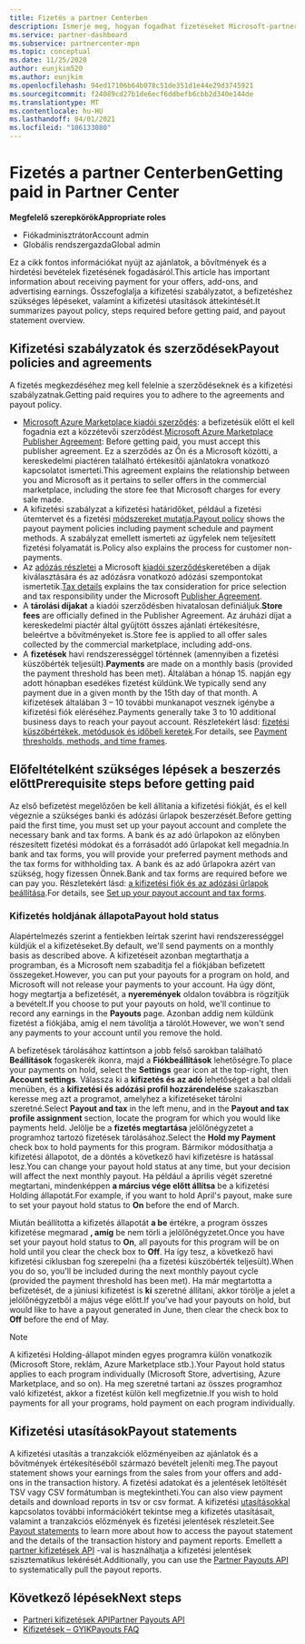 ```yaml
---
title: Fizetés a partner Centerben
description: Ismerje meg, hogyan fogadhat fizetéseket Microsoft-partnerként, például kereskedelmi Piactéri ajánlatokon, ösztönző programokon és a Cloud Solution Provider programon keresztül. Magában foglalja a kifizetési szabályzatot, a kifizetés megtartásának állapotát és a kifizetési utasításokat.
ms.service: partner-dashboard
ms.subservice: partnercenter-mpn
ms.topic: conceptual
ms.date: 11/25/2020
author: eunjkim520
ms.author: eunjkim
ms.openlocfilehash: 94ed17106b64b078c51de351d1e44e29d3745921
ms.sourcegitcommit: f24089cd27b1de6ecf6ddbefb6cbb2d340e144de
ms.translationtype: MT
ms.contentlocale: hu-HU
ms.lasthandoff: 04/01/2021
ms.locfileid: "106133080"
---
```

# <a name="getting-paid-in-partner-center"></a><span data-ttu-id="02dd1-104">Fizetés a partner Centerben</span><span class="sxs-lookup"><span data-stu-id="02dd1-104">Getting paid in Partner Center</span></span>

<span data-ttu-id="02dd1-105">**Megfelelő szerepkörök**</span><span class="sxs-lookup"><span data-stu-id="02dd1-105">**Appropriate roles**</span></span>

- <span data-ttu-id="02dd1-106">Fiókadminisztrátor</span><span class="sxs-lookup"><span data-stu-id="02dd1-106">Account admin</span></span>
- <span data-ttu-id="02dd1-107">Globális rendszergazda</span><span class="sxs-lookup"><span data-stu-id="02dd1-107">Global admin</span></span>

<span data-ttu-id="02dd1-108">Ez a cikk fontos információkat nyújt az ajánlatok, a bővítmények és a hirdetési bevételek fizetésének fogadásáról.</span><span class="sxs-lookup"><span data-stu-id="02dd1-108">This article has important information about receiving payment for your offers, add-ons, and advertising earnings.</span></span> <span data-ttu-id="02dd1-109">Összefoglalja a kifizetési szabályzatot, a befizetéshez szükséges lépéseket, valamint a kifizetési utasítások áttekintését.</span><span class="sxs-lookup"><span data-stu-id="02dd1-109">It summarizes payout policy, steps required before getting paid, and payout statement overview.</span></span>

## <a name="payout-policies-and-agreements"></a><span data-ttu-id="02dd1-110">Kifizetési szabályzatok és szerződések</span><span class="sxs-lookup"><span data-stu-id="02dd1-110">Payout policies and agreements</span></span>

<span data-ttu-id="02dd1-111">A fizetés megkezdéséhez meg kell felelnie a szerződéseknek és a kifizetési szabályzatnak.</span><span class="sxs-lookup"><span data-stu-id="02dd1-111">Getting paid requires you to adhere to the agreements and payout policy.</span></span>

- <span data-ttu-id="02dd1-112">[Microsoft Azure Marketplace kiadói szerződés](https://go.microsoft.com/fwlink/p/?LinkID=699560): a befizetésük előtt el kell fogadnia ezt a közzétevői szerződést.</span><span class="sxs-lookup"><span data-stu-id="02dd1-112">[Microsoft Azure Marketplace Publisher Agreement](https://go.microsoft.com/fwlink/p/?LinkID=699560):  Before getting paid, you must accept this publisher agreement.</span></span> <span data-ttu-id="02dd1-113">Ez a szerződés az Ön és a Microsoft közötti, a kereskedelmi piactéren található értékesítői ajánlatokra vonatkozó kapcsolatot ismerteti.</span><span class="sxs-lookup"><span data-stu-id="02dd1-113">This agreement explains the relationship between you and Microsoft as it pertains to seller offers in the commercial marketplace, including the store fee that Microsoft charges for every sale made.</span></span>
- <span data-ttu-id="02dd1-114">A kifizetési szabályzat a kifizetési határidőket, például a fizetési ütemtervet és a fizetési [módszereket mutatja.](payout-policy-details.md)</span><span class="sxs-lookup"><span data-stu-id="02dd1-114">[Payout policy](payout-policy-details.md) shows the payout payment policies including payment schedule and payment methods.</span></span> <span data-ttu-id="02dd1-115">A szabályzat emellett ismerteti az ügyfelek nem teljesített fizetési folyamatát is.</span><span class="sxs-lookup"><span data-stu-id="02dd1-115">Policy also explains the process for customer non-payments.</span></span>
- <span data-ttu-id="02dd1-116">Az [adózás részletei](tax-details-marketplace.md) a Microsoft [kiadói szerződés](https://go.microsoft.com/fwlink/p/?LinkID=699560)keretében a díjak kiválasztására és az adózásra vonatkozó adózási szempontokat ismertetik.</span><span class="sxs-lookup"><span data-stu-id="02dd1-116">[Tax details](tax-details-marketplace.md) explains the tax consideration for price selection and tax responsibility under the Microsoft [Publisher Agreement](https://go.microsoft.com/fwlink/p/?LinkID=699560).</span></span>
- <span data-ttu-id="02dd1-117">A **tárolási díjakat** a kiadói szerződésben hivatalosan definiáljuk.</span><span class="sxs-lookup"><span data-stu-id="02dd1-117">**Store fees** are officially defined in the Publisher Agreement.</span></span> <span data-ttu-id="02dd1-118">Az áruházi díjat a kereskedelmi piactér által gyűjtött összes ajánlati értékesítésre, beleértve a bővítményeket is.</span><span class="sxs-lookup"><span data-stu-id="02dd1-118">Store fee is applied to all offer sales collected by the commercial marketplace, including add-ons.</span></span>
- <span data-ttu-id="02dd1-119">A **fizetések** havi rendszerességgel történnek (amennyiben a fizetési küszöbérték teljesült).</span><span class="sxs-lookup"><span data-stu-id="02dd1-119">**Payments** are made on a monthly basis (provided the payment threshold has been met).</span></span> <span data-ttu-id="02dd1-120">Általában a hónap 15. napján egy adott hónapban esedékes fizetést küldünk.</span><span class="sxs-lookup"><span data-stu-id="02dd1-120">We typically send any payment due in a given month by the 15th day of that month.</span></span> <span data-ttu-id="02dd1-121">A kifizetések általában 3 – 10 további munkanapot vesznek igénybe a kifizetési fiók eléréséhez.</span><span class="sxs-lookup"><span data-stu-id="02dd1-121">Payments generally take 3 to 10 additional business days to reach your payout account.</span></span> <span data-ttu-id="02dd1-122">Részletekért lásd: [fizetési küszöbértékek, metódusok és időbeli keretek](payment-thresholds-methods-timeframes.md).</span><span class="sxs-lookup"><span data-stu-id="02dd1-122">For details, see [Payment thresholds, methods, and time frames](payment-thresholds-methods-timeframes.md).</span></span>

## <a name="prerequisite-steps-before-getting-paid"></a><span data-ttu-id="02dd1-123">Előfeltételként szükséges lépések a beszerzés előtt</span><span class="sxs-lookup"><span data-stu-id="02dd1-123">Prerequisite steps before getting paid</span></span>

<span data-ttu-id="02dd1-124">Az első befizetést megelőzően be kell állítania a kifizetési fiókját, és el kell végeznie a szükséges banki és adózási űrlapok beszerzését.</span><span class="sxs-lookup"><span data-stu-id="02dd1-124">Before getting paid the first time, you must set up your payout account and complete the necessary bank and tax forms.</span></span> <span data-ttu-id="02dd1-125">A bank és az adó űrlapokon az előnyben részesített fizetési módokat és a forrásadót adó űrlapokat kell megadnia.</span><span class="sxs-lookup"><span data-stu-id="02dd1-125">In bank and tax forms, you will provide your preferred payment methods and the tax forms for withholding tax.</span></span> <span data-ttu-id="02dd1-126">A bank és az adó űrlapokra azért van szükség, hogy fizessen Önnek.</span><span class="sxs-lookup"><span data-stu-id="02dd1-126">Bank and tax forms are required before we can pay you.</span></span> <span data-ttu-id="02dd1-127">Részletekért lásd: [a kifizetési fiók és az adózási űrlapok beállítása](set-up-your-payout-account.md).</span><span class="sxs-lookup"><span data-stu-id="02dd1-127">For details, see [Set up your payout account and tax forms](set-up-your-payout-account.md).</span></span>

### <a name="payout-hold-status"></a><span data-ttu-id="02dd1-128">Kifizetés holdjának állapota</span><span class="sxs-lookup"><span data-stu-id="02dd1-128">Payout hold status</span></span>

<span data-ttu-id="02dd1-129">Alapértelmezés szerint a fentiekben leírtak szerint havi rendszerességgel küldjük el a kifizetéseket.</span><span class="sxs-lookup"><span data-stu-id="02dd1-129">By default, we'll send payments on a monthly basis as described above.</span></span> <span data-ttu-id="02dd1-130">A kifizetéseit azonban megtarthatja a programban, és a Microsoft nem szabadítja fel a fiókjában befizetett összegeket.</span><span class="sxs-lookup"><span data-stu-id="02dd1-130">However, you can put your payouts for a program on hold, and Microsoft will not release your payments to your account.</span></span> <span data-ttu-id="02dd1-131">Ha úgy dönt, hogy megtartja a befizetését, a **nyeremények** oldalon továbbra is rögzítjük a bevételt.</span><span class="sxs-lookup"><span data-stu-id="02dd1-131">If you choose to put your payouts on hold, we'll continue to record any earnings in the **Payouts** page.</span></span> <span data-ttu-id="02dd1-132">Azonban addig nem küldünk fizetést a fiókjába, amíg el nem távolítja a tárolót.</span><span class="sxs-lookup"><span data-stu-id="02dd1-132">However, we won't send any payments to your account until you remove the hold.</span></span>

<span data-ttu-id="02dd1-133">A befizetések tárolásához kattintson a jobb felső sarokban található **Beállítások** fogaskerék ikonra, majd a **Fiókbeállítások** lehetőségre.</span><span class="sxs-lookup"><span data-stu-id="02dd1-133">To place your payments on hold, select the **Settings** gear icon at the top-right, then **Account settings**.</span></span> <span data-ttu-id="02dd1-134">Válassza ki a **kifizetés és az adó** lehetőséget a bal oldali menüben, és a **kifizetési és adózási profil hozzárendelése** szakaszban keresse meg azt a programot, amelyhez a kifizetéseket tárolni szeretné.</span><span class="sxs-lookup"><span data-stu-id="02dd1-134">Select **Payout and tax** in the left menu, and in the **Payout and tax profile assignment** section, locate the program for which you would like payments held.</span></span> <span data-ttu-id="02dd1-135">Jelölje be a **fizetés megtartása** jelölőnégyzetet a programhoz tartozó fizetések tárolásához.</span><span class="sxs-lookup"><span data-stu-id="02dd1-135">Select the **Hold my Payment** check box to hold payments for this program.</span></span> <span data-ttu-id="02dd1-136">Bármikor módosíthatja a kifizetési állapotot, de a döntés a következő havi kifizetésre is hatással lesz.</span><span class="sxs-lookup"><span data-stu-id="02dd1-136">You can change your payout hold status at any time, but your decision will affect the next monthly payout.</span></span> <span data-ttu-id="02dd1-137">Ha például a április végét szeretné megtartani, mindenképpen **a március vége előtt állítsa** be a kifizetési Holding állapotát.</span><span class="sxs-lookup"><span data-stu-id="02dd1-137">For example, if you want to hold April's payout, make sure to set your payout hold status to **On** before the end of March.</span></span>

<span data-ttu-id="02dd1-138">Miután beállította a kifizetés állapotát **a be** értékre, a program összes kifizetése megmarad **, amíg** be nem törli a jelölőnégyzetet.</span><span class="sxs-lookup"><span data-stu-id="02dd1-138">Once you have set your payout hold status to **On**, all payouts for this program will be on hold until you clear the check box to **Off**.</span></span> <span data-ttu-id="02dd1-139">Ha így tesz, a következő havi kifizetési ciklusban fog szerepelni (ha a fizetési küszöbérték teljesült).</span><span class="sxs-lookup"><span data-stu-id="02dd1-139">When you do so, you'll be included during the next monthly payout cycle (provided the payment threshold has been met).</span></span> <span data-ttu-id="02dd1-140">Ha már megtartotta a befizetését, de a júniusi kifizetést is **ki** szeretné állítani, akkor törölje a jelet a jelölőnégyzetből a május vége előtt.</span><span class="sxs-lookup"><span data-stu-id="02dd1-140">If you've had your payouts on hold, but would like to have a payout generated in June, then clear the check box to **Off** before the end of May.</span></span>

>[!Note]
> <span data-ttu-id="02dd1-141">A kifizetési Holding-állapot minden egyes programra külön vonatkozik (Microsoft Store, reklám, Azure Marketplace stb.).</span><span class="sxs-lookup"><span data-stu-id="02dd1-141">Your Payout hold status applies to each program individually (Microsoft Store, advertising, Azure Marketplace, and so on).</span></span> <span data-ttu-id="02dd1-142">Ha meg szeretné tartani az összes programhoz való kifizetést, akkor a fizetést külön kell megfizetnie.</span><span class="sxs-lookup"><span data-stu-id="02dd1-142">If you wish to hold payments for all your programs, hold payment on each program individually.</span></span>

## <a name="payout-statements"></a><span data-ttu-id="02dd1-143">Kifizetési utasítások</span><span class="sxs-lookup"><span data-stu-id="02dd1-143">Payout statements</span></span>

<span data-ttu-id="02dd1-144">A kifizetési utasítás a tranzakciók előzményeiben az ajánlatok és a bővítmények értékesítéséből származó bevételt jeleníti meg.</span><span class="sxs-lookup"><span data-stu-id="02dd1-144">The payout statement shows your earnings from the sales from your offers and add-ons in the transaction history.</span></span> <span data-ttu-id="02dd1-145">A fizetési adatokat és a jelentések letöltését TSV vagy CSV formátumban is megtekintheti.</span><span class="sxs-lookup"><span data-stu-id="02dd1-145">You can also view payment details and download reports in tsv or csv format.</span></span> <span data-ttu-id="02dd1-146">A kifizetési [utasításokkal](payout-statement.md) kapcsolatos további információkért tekintse meg a kifizetés utasításait, valamint a tranzakciós előzmények és fizetési jelentések részleteit.</span><span class="sxs-lookup"><span data-stu-id="02dd1-146">See [Payout statements](payout-statement.md) to learn more about how to access the payout statement and the details of the transaction history and payment reports.</span></span> <span data-ttu-id="02dd1-147">Emellett a [partner kifizetések API](https://apidocs.microsoft.com/services/partnerpayouts) -val is használhatja a kifizetési jelentések szisztematikus lekérését.</span><span class="sxs-lookup"><span data-stu-id="02dd1-147">Additionally, you can use the [Partner Payouts API](https://apidocs.microsoft.com/services/partnerpayouts) to systematically pull the payout reports.</span></span>

## <a name="next-steps"></a><span data-ttu-id="02dd1-148">Következő lépések</span><span class="sxs-lookup"><span data-stu-id="02dd1-148">Next steps</span></span>

- [<span data-ttu-id="02dd1-149">Partneri kifizetések API</span><span class="sxs-lookup"><span data-stu-id="02dd1-149">Partner Payouts API</span></span>](https://apidocs.microsoft.com/services/partnerpayouts)
- [<span data-ttu-id="02dd1-150">Kifizetések – GYIK</span><span class="sxs-lookup"><span data-stu-id="02dd1-150">Payouts FAQ</span></span>](payout-faq.md)

